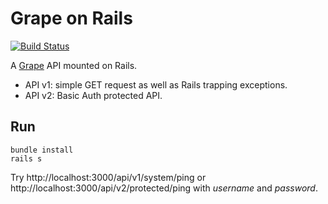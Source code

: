 Grape on Rails
==============

[![Build Status](https://secure.travis-ci.org/dblock/grape-on-rails.png)](http://travis-ci.org/dblock/grape-on-rails)

A [Grape](http://github.com/intridea/grape) API mounted on Rails.

* API v1: simple GET request as well as Rails trapping exceptions.
* API v2: Basic Auth protected API.

Run
---

```
bundle install
rails s
```

Try http://localhost:3000/api/v1/system/ping or http://localhost:3000/api/v2/protected/ping with _username_ and _password_.

